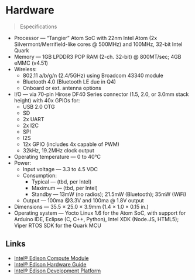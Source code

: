 Hardware
==


> Especifications

- Processor — “Tangier” Atom SoC with 22nm Intel Atom (2x Silvermont/Merrifield-like cores @ 500MHz) and 100MHz, 32-bit Intel Quark
- Memory — 1GB LPDDR3 POP RAM (2-ch. 32-bit) @ 800MT/sec; 4GB eMMC (v4.51)
- Wireless:
  - 802.11 a/b/g/n (2.4/5GHz) using Broadcom 43340 module
  - Bluetooth 4.0 (Bluetooth LE due in Q4)
  - Onboard or ext. antenna options
- I/O — via 70-pin Hirose DF40 Series connector (1.5, 2.0, or 3.0mm stack height) with 40x GPIOs for:
  - USB 2.0 OTG
  - SD
  - 2x UART
  - 2x I2C
  - SPI
  - I2S
  - 12x GPIO (includes 4x capable of PWM)
  - 32kHz, 19.2MHz clock output
- Operating temperature — 0 to 40°C
- Power:
  - Input voltage — 3.3 to 4.5 VDC
  - Consumption:
    - Typical — (tbd, per Intel)
    - Maximum — (tbd, per Intel)
    - Standby — 13mW (no radios); 21.5mW (Bluetooth); 35mW (WiFi)
  - Output — 100ma @3.3V and 100ma @ 1.8V output
- Dimensions — 35.5 × 25.0 × 3.9mm (1.4 × 1.0 × 0.15 in.)
- Operating system — Yocto Linux 1.6 for the Atom SoC, with support for Arduino IDE, Eclipse (C, C++, Python), Intel XDK (Node.JS, HTML5); Viper RTOS SDK for the Quark MCU
    
## Links

- [Intel® Edison Compute Module](http://www.intel.com/support/edison/sb/CS-035274.htm?wapkw=edison+compute+module+hardware+guide)
- [Intel® Edison Hardware Guide](http://akizukidenshi.com/download/ds/intel/edison-module_HG_331189-002.pdf)
- [Intel® Edison Development Platform](http://download.intel.com/support/edison/sb/edison_pb_331179001.pdf)

